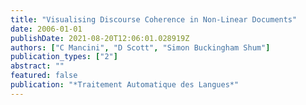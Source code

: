```yaml
---
title: "Visualising Discourse Coherence in Non-Linear Documents"
date: 2006-01-01
publishDate: 2021-08-20T12:06:01.028919Z
authors: ["C Mancini", "D Scott", "Simon Buckingham Shum"]
publication_types: ["2"]
abstract: ""
featured: false
publication: "*Traitement Automatique des Langues*"
---
```


